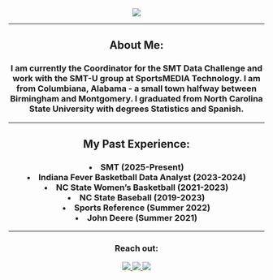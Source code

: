 <div align="center">  
  <img align="center" src="https://github.com/billyfryer/billyfryer/assets/78826421/2ea8408c-1d99-4268-80f9-f124aa4f1a33">
  <hr>
  <h2>About Me:</h2>
  <h3>I am currently the Coordinator for the SMT Data Challenge and work with the SMT-U group at SportsMEDIA Technology. I am from Columbiana, Alabama - a small town halfway between Birmingham and Montgomery. I graduated from North Carolina State University with degrees Statistics and Spanish.
  <hr>
  <h2>My Past Experience:</h2>
    <h3>
<li> SMT (2025-Present) </li>
<li> Indiana Fever Basketball Data Analyst (2023-2024) </li>
<li> NC State Women’s Basketball (2021-2023) </li>
<li> NC State Baseball (2019-2023) </li>
<li> Sports Reference (Summer 2022) </li>
<li> John Deere (Summer 2021) </li>
  </h3>
  <hr>
  <div>
    <h3>Reach out:</h3>
    <a href="[https://billyfryer.com/](https://billyfryer.com/)"><img src="https://img.shields.io/badge/-Personal_Website-000000?style=flat-square&logo=Coderwall&logoColor=white" />  </a>
    <a href="https://www.linkedin.com/in/billy-fryer/"><img src="https://img.shields.io/badge/-LinkedIn-0077B5?style=flat-square&logo=LinkedIn&logoColor=white" />  </a>
    <a href="https://github.com/billyfryer"><img src="https://img.shields.io/github/followers/billyfryer?color=black&label=GitHub&logo=GitHub&logoColor=white&style=flat-square" />  </a>
    <!-- Something about this isn't working for Twitter/X -->
    <!-- <a href="https://x.com/BillyFryer42"><img src="https://img.shields.io/github/followers/BillyFryer42?&color=black&label=X&logo=X&style=flat-square"> </a> -->
  </div>


